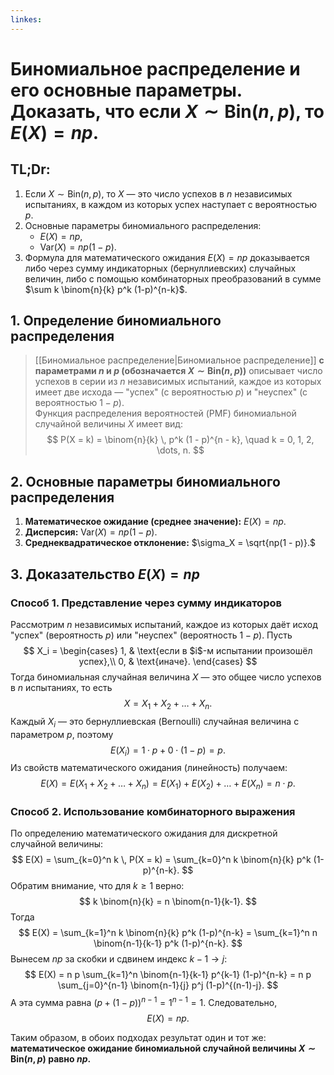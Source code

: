 ```yaml
---
linkes:
---
```

# Биномиальное распределение и его основные параметры. Доказать, что если $X \sim \text{Bin}(n, p)$, то $E(X) = np$.

## **TL;Dr:**

1. Если $X \sim \text{Bin}(n, p)$, то $X$ — это число успехов в $n$ независимых испытаниях, в каждом из которых успех наступает с вероятностью $p$.
2. Основные параметры биномиального распределения:
   - $E(X) = np$,
   - $\mathrm{Var}(X) = np(1 - p)$.
3. Формула для математического ожидания $E(X) = np$ доказывается либо через сумму индикаторных (бернуллиевских) случайных величин, либо с помощью комбинаторных преобразований в сумме $\sum k \binom{n}{k} p^k (1-p)^{n-k}$.


## 1. Определение биномиального распределения

> [[Биномиальное распределение|Биномиальное распределение]] **с параметрами $n$ и $p$ (обозначается $X \sim \text{Bin}(n, p)$)** описывает число успехов в серии из $n$ независимых испытаний, каждое из которых имеет две исхода — "успех" (с вероятностью $p$) и "неуспех" (с вероятностью $1 - p$).  
> Функция распределения вероятностей (PMF) биномиальной случайной величины $X$ имеет вид:
> $$
 P(X = k) = \binom{n}{k} \, p^k (1 - p)^{n - k}, \quad k = 0, 1, 2, \dots, n.
 $$


## 2. Основные параметры биномиального распределения

1. **Математическое ожидание (среднее значение):** $E(X) = np.$  
2. **Дисперсия:** $\mathrm{Var}(X) = np(1 - p).$  
3. **Среднеквадратическое отклонение:** $\sigma_X = \sqrt{np(1 - p)}.$  


## 3. Доказательство $E(X) = np$

### Способ 1. Представление через сумму индикаторов

Рассмотрим $n$ независимых испытаний, каждое из которых даёт исход "успех" (вероятность $p$) или "неуспех" (вероятность $1 - p$). Пусть
$$
X_i = 
\begin{cases}
1, & \text{если в $i$-м испытании произошёл успех},\\
0, & \text{иначе}.
\end{cases}
$$
Тогда биномиальная случайная величина $X$ — это общее число успехов в $n$ испытаниях, то есть
$$
X = X_1 + X_2 + \dots + X_n.
$$
Каждый $X_i$ — это бернуллиевская (Bernoulli) случайная величина с параметром $p$, поэтому
$$
E(X_i) = 1 \cdot p + 0 \cdot (1 - p) = p.
$$
Из свойств математического ожидания (линейность) получаем:
$$
E(X) = E(X_1 + X_2 + \dots + X_n) = E(X_1) + E(X_2) + \dots + E(X_n) = n \cdot p.
$$

### Способ 2. Использование комбинаторного выражения

По определению математического ожидания для дискретной случайной величины:
$$
E(X) = \sum_{k=0}^n k \, P(X = k) = \sum_{k=0}^n k \binom{n}{k} p^k (1-p)^{n-k}.
$$
Обратим внимание, что для $k \ge 1$ верно:
$$
k \binom{n}{k} = n \binom{n-1}{k-1}.
$$
Тогда
$$
E(X) = \sum_{k=1}^n k \binom{n}{k} p^k (1-p)^{n-k}
      = \sum_{k=1}^n n \binom{n-1}{k-1} p^k (1-p)^{n-k}.
$$
Вынесем $n p$ за скобки и сдвинем индекс $k-1 \to j$:
$$
E(X) = n p \sum_{k=1}^n \binom{n-1}{k-1} p^{k-1} (1-p)^{n-k}
      = n p \sum_{j=0}^{n-1} \binom{n-1}{j} p^j (1-p)^{(n-1)-j}.
$$
А эта сумма равна $(p + (1-p))^{n-1} = 1^{n-1} = 1$. Следовательно,
$$
E(X) = n p.
$$

Таким образом, в обоих подходах результат один и тот же: **математическое ожидание биномиальной случайной величины $X \sim \text{Bin}(n, p)$ равно $np$.**



